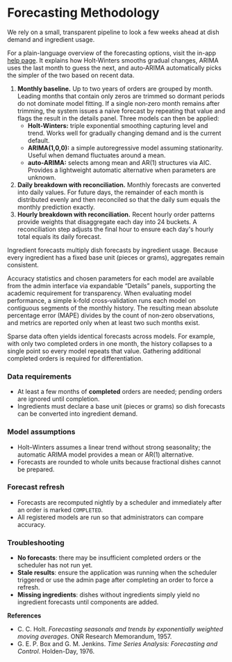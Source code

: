 # Forecasting Methodology

We rely on a small, transparent pipeline to look a few weeks ahead at dish demand and ingredient usage.

For a plain-language overview of the forecasting options, visit the in-app <a href="/admin/dish-forecast/about">help page</a>. It explains how Holt‑Winters smooths gradual changes, ARIMA uses the last month to guess the next, and auto‑ARIMA automatically picks the simpler of the two based on recent data.

1. **Monthly baseline.** Up to two years of orders are grouped by month. Leading months that contain only zeros are trimmed so dormant periods do not dominate model fitting. If a single non‑zero month remains after trimming, the system issues a naive forecast by repeating that value and flags the result in the details panel. Three models can then be applied:
   - **Holt‑Winters:** triple exponential smoothing capturing level and trend. Works well for gradually changing demand and is the current default.
   - **ARIMA(1,0,0):** a simple autoregressive model assuming stationarity. Useful when demand fluctuates around a mean.
   - **auto‑ARIMA:** selects among mean and AR(1) structures via AIC. Provides a lightweight automatic alternative when parameters are unknown.
2. **Daily breakdown with reconciliation.** Monthly forecasts are converted into daily values. For future days, the remainder of each month is distributed evenly and then reconciled so that the daily sum equals the monthly prediction exactly.
3. **Hourly breakdown with reconciliation.** Recent hourly order patterns provide weights that disaggregate each day into 24 buckets. A reconciliation step adjusts the final hour to ensure each day's hourly total equals its daily forecast.

Ingredient forecasts multiply dish forecasts by ingredient usage. Because every ingredient has a fixed base unit (pieces or grams), aggregates remain consistent.

Accuracy statistics and chosen parameters for each model are available from the admin interface via expandable “Details” panels, supporting the academic requirement for transparency. When evaluating model performance, a simple k‑fold cross‑validation runs each model on contiguous segments of the monthly history. The resulting mean absolute percentage error (MAPE) divides by the count of non‑zero observations, and metrics are reported only when at least two such months exist.

Sparse data often yields identical forecasts across models. For example, with only two completed orders in one month, the history collapses to a single point so every model repeats that value. Gathering additional completed orders is required for differentiation.

### Data requirements
- At least a few months of **completed** orders are needed; pending orders are ignored until completion.
- Ingredients must declare a base unit (pieces or grams) so dish forecasts can be converted into ingredient demand.

### Model assumptions
- Holt–Winters assumes a linear trend without strong seasonality; the automatic ARIMA model provides a mean or AR(1) alternative.
- Forecasts are rounded to whole units because fractional dishes cannot be prepared.

### Forecast refresh
- Forecasts are recomputed nightly by a scheduler and immediately after an order is marked `COMPLETED`.
- All registered models are run so that administrators can compare accuracy.

### Troubleshooting
- **No forecasts**: there may be insufficient completed orders or the scheduler has not run yet.
- **Stale results**: ensure the application was running when the scheduler triggered or use the admin page after completing an order to force a refresh.
- **Missing ingredients**: dishes without ingredients simply yield no ingredient forecasts until components are added.

**References**
- C. C. Holt. *Forecasting seasonals and trends by exponentially weighted moving averages*. ONR Research Memorandum, 1957.
- G. E. P. Box and G. M. Jenkins. *Time Series Analysis: Forecasting and Control*. Holden-Day, 1976.
